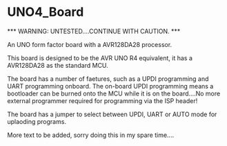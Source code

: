 # UNO4_Board
*** WARNING: UNTESTED....CONTINUE WITH CAUTION. ***

An UNO form factor board with a AVR128DA28 processor.

This board is designed to be the AVR UNO R4 equivalent, it has a AVR128DA28 as the standard MCU.

The board has a number of faetures, such as a UPDI programming and UART programming onboard.
The on-board UPDI programming means a bootloader can be burned onto the MCU while it is on the board....No more external programmer required for programming via the ISP header!

The board has a jumper to select between UPDI, UART or AUTO mode for uplaoding programs. 

More text to be added, sorry doing this in my spare time....
